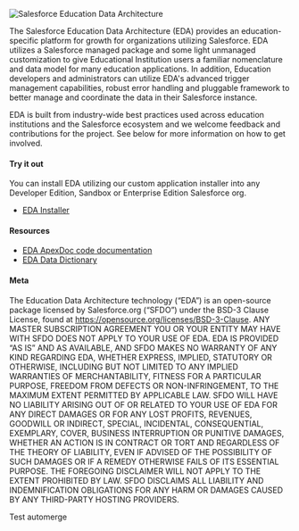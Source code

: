 ![Salesforce Education Data Architecture](https://github.com/SalesforceFoundation/EDA/blob/master/EDA%20GitHub.png "Salesforce Education Data Architecture")

The Salesforce Education Data Architecture (EDA) provides an education-specific platform for growth for organizations utilizing Salesforce.  EDA utilizes a Salesforce managed package and some light unmanaged customization to give Educational Institution users a familiar nomenclature and data model for many education applications.  In addition, Education developers and administrators can utilize EDA's advanced trigger management capabilities, robust error handling and pluggable framework to better manage and coordinate the data in their Salesforce instance.

EDA is built from industry-wide best practices used across education institutions and the Salesforce ecosystem and we welcome feedback and contributions for the project. See below for more information on how to get involved.

#### Try it out

You can install EDA utilizing our custom application installer into any Developer Edition, Sandbox or Enterprise Edition Salesforce org.

* <a href="https://install.salesforce.org/products/eda" target="_blank">EDA Installer</a>

#### Resources

* <a href="http://developer.salesforce.org/EDA/ApexDocumentation/" target="_blank">EDA ApexDoc code documentation</a>
* <a href="https://salesforce.quip.com/cAJzAnydf6gp" target="_blank">EDA Data Dictionary</a>

#### Meta

The Education Data Architecture technology (“EDA”) is an open-source package licensed by Salesforce.org (“SFDO”) under the BSD-3 Clause License, found at https://opensource.org/licenses/BSD-3-Clause. ANY MASTER SUBSCRIPTION AGREEMENT YOU OR YOUR ENTITY MAY HAVE WITH SFDO DOES NOT APPLY TO YOUR USE OF EDA. EDA IS PROVIDED “AS IS” AND AS AVAILABLE, AND SFDO MAKES NO WARRANTY OF ANY KIND REGARDING EDA, WHETHER EXPRESS, IMPLIED, STATUTORY OR OTHERWISE, INCLUDING BUT NOT LIMITED TO ANY IMPLIED WARRANTIES OF MERCHANTABILITY, FITNESS FOR A PARTICULAR PURPOSE, FREEDOM FROM DEFECTS OR NON-INFRINGEMENT, TO THE MAXIMUM EXTENT PERMITTED BY APPLICABLE LAW.
SFDO WILL HAVE NO LIABILITY ARISING OUT OF OR RELATED TO YOUR USE OF EDA FOR ANY DIRECT DAMAGES OR FOR ANY LOST PROFITS, REVENUES, GOODWILL OR INDIRECT, SPECIAL, INCIDENTAL, CONSEQUENTIAL, EXEMPLARY, COVER, BUSINESS INTERRUPTION OR PUNITIVE DAMAGES, WHETHER AN ACTION IS IN CONTRACT OR TORT AND REGARDLESS OF THE THEORY OF LIABILITY, EVEN IF ADVISED OF THE POSSIBILITY OF SUCH DAMAGES OR IF A REMEDY OTHERWISE FAILS OF ITS ESSENTIAL PURPOSE. THE FOREGOING DISCLAIMER WILL NOT APPLY TO THE EXTENT PROHIBITED BY LAW. SFDO DISCLAIMS ALL LIABILITY AND INDEMNIFICATION OBLIGATIONS FOR ANY HARM OR DAMAGES CAUSED BY ANY THIRD-PARTY HOSTING PROVIDERS.

Test automerge

